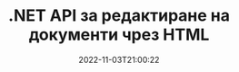 ---
############################# Static ############################
layout: "product"
date: 2022-11-03T21:00:22
draft: false

product: "Editor"
product_tag: "editor"
platform: ".NET"
platform_tag: "net"

############################# Head ############################
head_title: "C# .NET API за редактор на документи | Редактирайте Word Excel PowerPoint Web XML с помощта на HTML"
head_description: "C# .NET API за редактор на документи за зареждане на Microsoft Word, Excel, PowerPoint, PDF, XML, уеб и текстови файлови формати в HTML, манипулиране и конвертиране обратно в оригиналния формат."

############################# Header ############################
title: ".NET API за редактиране на документи чрез HTML"
description: "Разработване на .NET приложения, за интегриране с HTML редактор, извличане на поддържан документ, редактиране и конвертиране в оригинален формат."
button:
    enable: true

############################# SubMenu ############################
submenu:
    enable: true
    
    left:
        img_alt: "GroupDocs.Editor for .NET"
        image: "https://www.groupdocs.cloud/templates/groupdocs/images/product-logos/groupdocs-editor-net.png"
        product: "GroupDocs.Editor"
        platform: ".NET"

    middle:
        button:
            # button loop
            - link: "#overview"
              text: "Преглед"

            # button loop
            - link: "#features"
              text: "Характеристика"

            # button loop
            - link: "#support"
              text: "поддържа"

            # button loop
            - link: "https://products.groupdocs.app/editor"
              text: "Демо на живо"

            # button loop
            - link: "https://purchase.groupdocs.com/pricing/editor/net"
              text: "Ценообразуване"

    right:
        link_download: "https://downloads.groupdocs.com/editor"
        link_learn: "https://docs.groupdocs.com/editor/net/"
        link_buy: "https://purchase.groupdocs.com"

############################# Overview ############################
overview:
    enable: true
    content: |
      GroupDocs.Editor за .NET API ви помага да създавате прости и лесни за използване C#, ASP.NET и други .NET приложения, които лесно се интегрират с популярни HTML редактори (както с отворен код, така и платени), за да конвертирате, редактирате и манипулирате документи на популярни файлови формати. Нашият API за .NET редактор ви позволява да заредите документ, да го конвертирате в HTML, да изпратите HTML към външен HTML редактор и след като манипулацията приключи, записва HTML в оригиналния му файлов формат. Можете също така отделно да извличате ресурси, прикачени към всеки документ. Работи с всички видове документи, като този за Microsoft Word, Excel, PowerPoint, PDF, XPS, OpenDocument, Text, Web, Email, e-Book и др.
    tabs:
      enable: true
      
      ## TAB ONE ##
      tab_one:
        description: |
          Следва общ преглед на GroupDocs.Editor за .NET:
      
        left:
          enable: true
          icon: "fab fa-html5"
          title: "Манипулирайте с помощта на HTML"
          content: |
            * Заредете поддържан документ
            * Редактирайте съдържание с помощта на HTML
            * Редактиране на свързани стилове
            * Конвертиране в оригинален формат
      
      ## TAB TWO ##
      tab_two:
        description: |
          GroupDocs.Editor за .NET поддържа следните [файлови формати](https://docs.groupdocs.com/editor/java/supported-document-formats/)

        left:
          enable: true
          table:
            # table loop
            - title: "Microsoft Office"
              content: |
                * **Microsoft Word**: DOC, DOCX, DOCM, DOT, DOTM, DOTX, FlatOPC, WordML, RTF
                * **Microsoft Excel**: XLS, XLSX, XLSM, XLT, XLTX, XLTM, XLSB, XLAM, CSV, TSV, SXC, SpreadsheetML, DIF, DSV
                * **Microsoft PowerPoint**: PPT, PPTX, PPTM, PPS, PPSX, PPSM, POT, POTX, POTM

        right:
          enable: true
          table:
            # table loop
            - title: "Други форматни семейства"
              content: |
                * **OpenDocument формати**: ODT, OTT, ODS, FODS, ODP, OTP
                * **Формати с фиксирано оформление**: PDF, XPS
                * **Уеб формати**: HTML, MHTML, CHM, XML, TXT
                * **Уеб формати**: MOBI, AZW3, ePub

      ## TAB THREE ##
      tab_three:
        description: |
          GroupDocs.Editor за .NET поддържа следните операционни системи, рамки и мениджъри на пакети:
        
        left:
          enable: true
          table:
            # table loop
            - icon: "fab fa-windows"
              title: "Операционна система"
              content: |
                * Microsoft Windows Desktop
                * Microsoft Windows Server
                * Microsoft Windows Azure
                * Linux

            # table loop
            - icon: "fas fa-code"
              title: "Поддържани рамки"
              content: |
                * .NET Framework 4.6.1+
				* .NET Standard 2.0+
				* .NET 6+
                * Mono Framework 1.2+

        right:
          enable: true
          table:
            # table loop
            - icon: "fas fa-box"
              title: "Мениджъри на пакети"
              content: |
                * NuGet

            # table loop
            - icon: "fas fa-tools"
              title: "Среди за разработка"
              content: |
                * Microsoft Visual Studio
                * Xamarin.Android
                * Xamarin.IOS
                * Xamarin.Mac
                * MonoDevelop

############################# Features ############################
features:
    enable: true
    title: "GroupDocs.Editor за функции на .NET"

    feature:
      # feature loop
      - icon: "fas fa-copy"
        content: "Лесна интеграция с всеки HTML-редактор"

      # feature loop
      - icon: "fas fa-eye"
        content: "Преобразуване на документ в HTML DOM"

      # feature loop
      - icon: "fas fa-bolt"
        content: "Извличане на HTML съдържание от документен поток"
      
      # feature loop
      - icon: "fas fa-file-powerpoint"
        content: "Вземете HTML съдържание и неговите вградени ресурси"

      # feature loop
      - icon: "fas fa-code"
        content: "Получаване на съдържание на HTML Body Tag от документа"

      # feature loop
      - icon: "fas fa-cloud"
        content: "Вземете CSS таблици със стилове на HTML документ"

      # feature loop
      - icon: "fas fa-remove-format"
        content: "Прегледайте HTML съдържанието и запазете неговите ресурси"

      # feature loop
      - icon: "fas fa-comment-slash"
        content: "Извличане на HTML DOM от съдържание на низ и преобразуване в документ"

      # feature loop
      - icon: "fas fa-location-arrow"
        content: "HTML DOM заедно с преобразуване на ресурси"

      # feature loop
      - icon: "fas fa-border-all"
        content: "Редактирайте документи с различни формати в HTML"

      # feature loop
      - icon: "fas fa-wrench"
        content: "Точно преобразуване"

      # feature loop
      - icon: "fas fa-columns"
        content: "Приложете защита за четене и/или запис към получения документ"

      # feature loop
      - icon: "fas fa-file-word"
        content: "Пагинирайте документите за текстообработка и редактирайте във всеки WYSIWYG редактор"

      # feature loop
      - icon: "fas fa-envelope"
        content: "База данни (DB) и потребителски интерфейс (UI) Agnostic"

      # feature loop
      - icon: "fas fa-print"
        content: "Мощни функции за обработка на XML"

      # feature loop
      - icon: "fas fa-file-archive"
        content: "Извличане на OTF (шрифтове с отворен тип) от входни документи и експортиране в резултатен документ"

      # feature loop
      - icon: "fas fa-lock"
        content: "Обработвайте растерни и векторни изображения вътрешно в рамките на поддържаните входни формати на документи"

      # feature loop
      - icon: "fas fa-file-code"
        content: "Вмъкване на съдържанието на редактирания работен лист в оригиналната електронна таблица на желана позиция"
      
      # feature loop
      - icon: "fas fa-fill-drip"
        content: "Редактирайте слайдове и ги вмъкнете в получената електронна таблица"

      # feature loop
      - icon: "fas fa-file-excel"
        content: "Вграждане на шрифтове в получения текстообработващ документ при запазване"

    more_feature:
      # more_feature_loop
      - title: "Точно преобразуване към и от HTML DOM"
        content: |
          GroupDocs.Editor за .NET API позволява на вашите .NET приложения да извличат документ с поддържан формат и да го конвертират в HTML Document Object Model (DOM) заедно с извличане на прикачени ресурси, като CSS. След това можете да направите промените в HTML, като използвате любимия си HTML редактор. След като приключите с редактирането, GroupDocs.Editor for .NET API ви позволява точно да конвертирате този HTML DOM обратно в оригиналния файл.

          ```cs
          // Create Editor class by loading an input document
          Editor editor = new Editor("Sample.docx");

          // Open document for edit and obtain EditableDocument
          EditableDocument original = editor.Edit();

          // Obtain all-embedded HTML from it
          string allEmbeddedInside = original.GetEmbeddedHtml();

          // If necessary, obtain pure HTML-markup, CSS, images and other resources in separate form

          // Whole HTML-markup, without any resources
          string completeHtmlMarkup = original.GetContent();

          // Only HTML->BODY content, useful for most of WYSIWYG-editors
          string onlyInnerBody = original.GetBodyContent();

          // All CSS stylesheets
          var stylesheets = original.Css;

          // All images, including raster and vector, but without CSS gradients
          var images = original.Images;

          // All font resources
          var fonts = original.Fonts;

          // finally, send this content to your WYSIWYG HTML-editor
          ```
      # more_feature_loop
      - title: "Зареждане и извличане на външни ресурси"
        content: "GroupDocs.Editor за .NET API може да извлича външни ресурси, прикачени към поддържани документи, като изображения, шрифтове, CSS и други. След това извлечените ресурси могат да бъдат заредени, обходени и запазени отделно от получения HTML документ. Това ви дава по-лесно управляван резултат."

      # more_feature_loop
      - title: "Прилагане на текстови ефекти във файлови формати за текстообработка"
        content: "API за редактор на документи GroupDocs позволява добавяне на сложни текстови ефекти (сянка, 3D ефект, контур, блясък, гравиране, релеф), докато работите с поддържани формати за обработка на документи на Microsoft Word. Тази функция е автоматично активирана и може да се наблюдава, когато документът с такива текстови ефекти се обработва."

      # more_feature_loop
      - title: "Мощни функции за манипулиране на XML"
        content: |
          С помощта на GroupDocs.Editor за .NET API можете да отваряте, преглеждате и редактирате XML документи. Нашият API за редактиране предлага специална поддръжка и разпознаване на XML тагове, атрибути заедно с техните стойности, XML декларации, CDATA секции, DOCTYPE дефиниции и други специфични за XML обекти. Можете да персонализирате настройките за шрифт и цвят за всеки отделен обект в XML структурата.  

          Функцията XML конвертор е достатъчно интелигентна, за да покаже грешки в XML файла и как да ги поправите. Механизмът за разпознаване на URI адреси и имейл сканира XML атрибути и представя откритите URI адреси и имейл адреси в етикета A като връзки, така че да могат да бъдат редактирани като връзка, а не като текст в получения HTML файл.

############################# Support ############################
support:
    enable: true

############################# Solutions ############################
solutions:
    enable: true
    title: "GroupDocs.Editor предлага API за редактиране на документи за други популярни среди за разработка"

    solution:
        # solution loop
        - img_alt: "GroupDocs.Editor for Java"
          image: "https://www.groupdocs.cloud/templates/groupdocs/images/product-logos/groupdocs-editor-java.png"
          product: "GroupDocs.Editor"
          platform: "Java"
          link: "/editor/java/"

############################# Back to top ###############################
back_to_top:
  enable: true
---